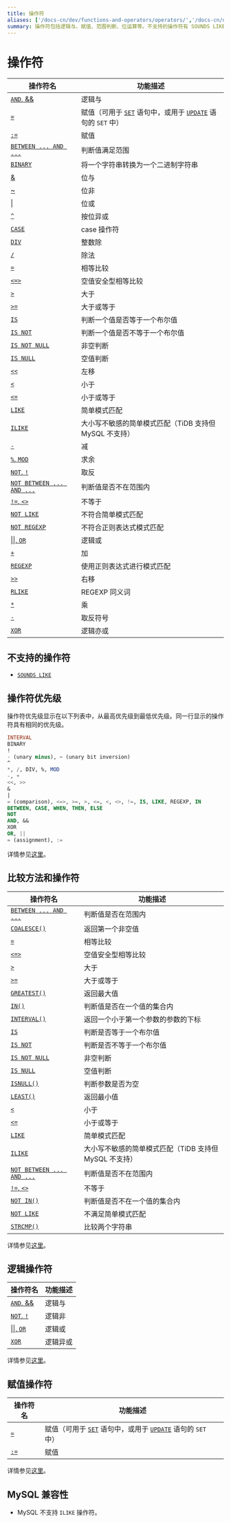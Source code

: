 ```yaml
---
title: 操作符
aliases: ['/docs-cn/dev/functions-and-operators/operators/','/docs-cn/dev/reference/sql/functions-and-operators/operators/']
summary: 操作符包括逻辑与、赋值、范围判断、位运算等。不支持的操作符有 SOUNDS LIKE。操作符优先级从高到低依次为 INTERVAL、BINARY、!、^、*、/、DIV、%、MOD、-、+、<<、>>、&、|、=、<=>、>=、>、<=、<、<>, !=、IS、LIKE、REGEXP、IN、BETWEEN、CASE、WHEN、THEN、ELSE、NOT、AND、&&、XOR、OR、||、=、:=。比较方法和操作符包括判断范围、相等比较、大小比较、模式匹配等。逻辑操作符有逻辑与、逻辑非、逻辑或、逻辑异或。赋值操作符有赋值和赋值。MySQL 不支持 ILIKE 操作符。
---
```


# 操作符

| 操作符名 | 功能描述 |
| ------- | -------------------------------- |
| [`AND`, &&](https://dev.mysql.com/doc/refman/8.0/en/logical-operators.html#operator_and) | 逻辑与 |
| [`=`](https://dev.mysql.com/doc/refman/8.0/en/assignment-operators.html#operator_assign-equal) | 赋值（可用于 [`SET`](https://dev.mysql.com/doc/refman/8.0/en/set-variable.html) 语句中，或用于 [`UPDATE`](https://dev.mysql.com/doc/refman/8.0/en/update.html) 语句的 `SET` 中） |
| [`:=`](https://dev.mysql.com/doc/refman/8.0/en/assignment-operators.html#operator_assign-value) | 赋值 |
| [`BETWEEN ... AND ...`](https://dev.mysql.com/doc/refman/8.0/en/comparison-operators.html#operator_between) | 判断值满足范围 |
| [`BINARY`](https://dev.mysql.com/doc/refman/8.0/en/cast-functions.html#operator_binary) | 将一个字符串转换为一个二进制字符串 |
| [&](https://dev.mysql.com/doc/refman/8.0/en/bit-functions.html#operator_bitwise-and) | 位与 |
| [~](https://dev.mysql.com/doc/refman/8.0/en/bit-functions.html#operator_bitwise-invert) | 位非 |
| [\|](https://dev.mysql.com/doc/refman/8.0/en/bit-functions.html#operator_bitwise-or) | 位或 |
| [`^`](https://dev.mysql.com/doc/refman/8.0/en/bit-functions.html#operator_bitwise-xor) | 按位异或 |
| [`CASE`](https://dev.mysql.com/doc/refman/8.0/en/flow-control-functions.html#operator_case) | case 操作符 |
| [`DIV`](https://dev.mysql.com/doc/refman/8.0/en/arithmetic-functions.html#operator_div) | 整数除 |
| [`/`](https://dev.mysql.com/doc/refman/8.0/en/arithmetic-functions.html#operator_divide) | 除法 |
| [`=`](https://dev.mysql.com/doc/refman/8.0/en/comparison-operators.html#operator_equal) | 相等比较 |
| [`<=>`](https://dev.mysql.com/doc/refman/8.0/en/comparison-operators.html#operator_equal-to) | 空值安全型相等比较 |
| [`>`](https://dev.mysql.com/doc/refman/8.0/en/comparison-operators.html#operator_greater-than) | 大于 |
| [`>=`](https://dev.mysql.com/doc/refman/8.0/en/comparison-operators.html#operator_greater-than-or-equal) | 大于或等于 |
| [`IS`](https://dev.mysql.com/doc/refman/8.0/en/comparison-operators.html#operator_is) | 判断一个值是否等于一个布尔值 |
| [`IS NOT`](https://dev.mysql.com/doc/refman/8.0/en/comparison-operators.html#operator_is-not) | 判断一个值是否不等于一个布尔值 |
| [`IS NOT NULL`](https://dev.mysql.com/doc/refman/8.0/en/comparison-operators.html#operator_is-not-null) | 非空判断 |
| [`IS NULL`](https://dev.mysql.com/doc/refman/8.0/en/comparison-operators.html#operator_is-null) | 空值判断 |
| [`<<`](https://dev.mysql.com/doc/refman/8.0/en/bit-functions.html#operator_left-shift) | 左移 |
| [`<`](https://dev.mysql.com/doc/refman/8.0/en/comparison-operators.html#operator_less-than) | 小于 |
| [`<=`](https://dev.mysql.com/doc/refman/8.0/en/comparison-operators.html#operator_less-than-or-equal) | 小于或等于 |
| [`LIKE`](https://dev.mysql.com/doc/refman/8.0/en/string-comparison-functions.html#operator_like) | 简单模式匹配 |
| [`ILIKE`](https://www.postgresql.org/docs/current/functions-matching.html) | 大小写不敏感的简单模式匹配（TiDB 支持但 MySQL 不支持） |
| [`-`](https://dev.mysql.com/doc/refman/8.0/en/arithmetic-functions.html#operator_minus) | 减 |
| [`%`, `MOD`](https://dev.mysql.com/doc/refman/8.0/en/arithmetic-functions.html#operator_mod) | 求余 |
| [`NOT`, `!`](https://dev.mysql.com/doc/refman/8.0/en/logical-operators.html#operator_not) | 取反 |
| [`NOT BETWEEN ... AND ...`](https://dev.mysql.com/doc/refman/8.0/en/comparison-operators.html#operator_not-between) | 判断值是否不在范围内 |
| [`!=`, `<>`](https://dev.mysql.com/doc/refman/8.0/en/comparison-operators.html#operator_not-equal) | 不等于 |
| [`NOT LIKE`](https://dev.mysql.com/doc/refman/8.0/en/string-comparison-functions.html#operator_not-like) | 不符合简单模式匹配 |
| [`NOT REGEXP`](https://dev.mysql.com/doc/refman/8.0/en/regexp.html#operator_not-regexp) | 不符合正则表达式模式匹配 |
| [\|\|, `OR`](https://dev.mysql.com/doc/refman/8.0/en/logical-operators.html#operator_or) | 逻辑或 |
| [`+`](https://dev.mysql.com/doc/refman/8.0/en/arithmetic-functions.html#operator_plus) | 加 |
| [`REGEXP`](https://dev.mysql.com/doc/refman/8.0/en/regexp.html#operator_regexp) | 使用正则表达式进行模式匹配 |
| [`>>`](https://dev.mysql.com/doc/refman/8.0/en/bit-functions.html#operator_right-shift) | 右移 |
| [`RLIKE`](https://dev.mysql.com/doc/refman/8.0/en/regexp.html#operator_regexp) | REGEXP 同义词 |
| [`*`](https://dev.mysql.com/doc/refman/8.0/en/arithmetic-functions.html#operator_times) | 乘 |
| [`-`](https://dev.mysql.com/doc/refman/8.0/en/arithmetic-functions.html#operator_unary-minus) | 取反符号 |
| [`XOR`](https://dev.mysql.com/doc/refman/8.0/en/logical-operators.html#operator_xor) | 逻辑亦或 |

## 不支持的操作符

* [`SOUNDS LIKE`](https://dev.mysql.com/doc/refman/8.0/en/string-functions.html#operator_sounds-like)

## 操作符优先级

操作符优先级显示在以下列表中，从最高优先级到最低优先级。同一行显示的操作符具有相同的优先级。

```sql
INTERVAL
BINARY
!
- (unary minus), ~ (unary bit inversion)
^
*, /, DIV, %, MOD
-, +
<<, >>
&
|
= (comparison), <=>, >=, >, <=, <, <>, !=, IS, LIKE, REGEXP, IN
BETWEEN, CASE, WHEN, THEN, ELSE
NOT
AND, &&
XOR
OR, ||
= (assignment), :=
```

详情参见[这里](https://dev.mysql.com/doc/refman/8.0/en/operator-precedence.html)。

## 比较方法和操作符

| 操作符名 | 功能描述 |
| ------- | -------------------------------- |
| [`BETWEEN ... AND ...`](https://dev.mysql.com/doc/refman/8.0/en/comparison-operators.html#operator_between) | 判断值是否在范围内 |
| [`COALESCE()`](https://dev.mysql.com/doc/refman/8.0/en/comparison-operators.html#function_coalesce) | 返回第一个非空值 |
| [`=`](https://dev.mysql.com/doc/refman/8.0/en/comparison-operators.html#operator_equal) | 相等比较 |
| [`<=>`](https://dev.mysql.com/doc/refman/8.0/en/comparison-operators.html#operator_equal-to) | 空值安全型相等比较 |
| [`>`](https://dev.mysql.com/doc/refman/8.0/en/comparison-operators.html#operator_greater-than) | 大于 |
| [`>=`](https://dev.mysql.com/doc/refman/8.0/en/comparison-operators.html#operator_greater-than-or-equal) | 大于或等于 |
| [`GREATEST()`](https://dev.mysql.com/doc/refman/8.0/en/comparison-operators.html#function_greatest) | 返回最大值 |
| [`IN()`](https://dev.mysql.com/doc/refman/8.0/en/comparison-operators.html#operator_in) | 判断值是否在一个值的集合内 |
| [`INTERVAL()`](https://dev.mysql.com/doc/refman/8.0/en/comparison-operators.html#function_interval) | 返回一个小于第一个参数的参数的下标 |
| [`IS`](https://dev.mysql.com/doc/refman/8.0/en/comparison-operators.html#operator_is) | 判断是否等于一个布尔值 |
| [`IS NOT`](https://dev.mysql.com/doc/refman/8.0/en/comparison-operators.html#operator_is-not) | 判断是否不等于一个布尔值 |
| [`IS NOT NULL`](https://dev.mysql.com/doc/refman/8.0/en/comparison-operators.html#operator_is-not-null) | 非空判断 |
| [`IS NULL`](https://dev.mysql.com/doc/refman/8.0/en/comparison-operators.html#operator_is-null) | 空值判断 |
| [`ISNULL()`](https://dev.mysql.com/doc/refman/8.0/en/comparison-operators.html#function_isnull) | 判断参数是否为空 |
| [`LEAST()`](https://dev.mysql.com/doc/refman/8.0/en/comparison-operators.html#function_least) | 返回最小值 |
| [`<`](https://dev.mysql.com/doc/refman/8.0/en/comparison-operators.html#operator_less-than) | 小于 |
| [`<=`](https://dev.mysql.com/doc/refman/8.0/en/comparison-operators.html#operator_less-than-or-equal) | 小于或等于 |
| [`LIKE`](https://dev.mysql.com/doc/refman/8.0/en/string-comparison-functions.html#operator_like) | 简单模式匹配 |
| [`ILIKE`](https://www.postgresql.org/docs/current/functions-matching.html) | 大小写不敏感的简单模式匹配（TiDB 支持但 MySQL 不支持） |
| [`NOT BETWEEN ... AND ...`](https://dev.mysql.com/doc/refman/8.0/en/comparison-operators.html#operator_not-between) | 判断值是否不在范围内 |
| [`!=`, `<>`](https://dev.mysql.com/doc/refman/8.0/en/comparison-operators.html#operator_not-equal) | 不等于 |
| [`NOT IN()`](https://dev.mysql.com/doc/refman/8.0/en/comparison-operators.html#operator_not-in) | 判断值是否不在一个值的集合内 |
| [`NOT LIKE`](https://dev.mysql.com/doc/refman/8.0/en/string-comparison-functions.html#operator_not-like) | 不满足简单模式匹配 |
| [`STRCMP()`](https://dev.mysql.com/doc/refman/8.0/en/string-comparison-functions.html#function_strcmp) | 比较两个字符串 |

详情参见[这里](https://dev.mysql.com/doc/refman/8.0/en/comparison-operators.html)。

## 逻辑操作符

| 操作符名 | 功能描述 |
| ------- | -------------------------------- |
| [`AND`, &&](https://dev.mysql.com/doc/refman/8.0/en/logical-operators.html#operator_and) | 逻辑与 |
| [`NOT`, `!`](https://dev.mysql.com/doc/refman/8.0/en/logical-operators.html#operator_not) | 逻辑非 |
| [\|\|, `OR`](https://dev.mysql.com/doc/refman/8.0/en/logical-operators.html#operator_or) | 逻辑或 |
| [`XOR`](https://dev.mysql.com/doc/refman/8.0/en/logical-operators.html#operator_xor) | 逻辑异或 |

详情参见[这里](https://dev.mysql.com/doc/refman/8.0/en/group-by-handling.html)。

## 赋值操作符

| 操作符名 | 功能描述 |
| ------- | -------------------------------- |
| [`=`](https://dev.mysql.com/doc/refman/8.0/en/assignment-operators.html#operator_assign-equal) | 赋值（可用于 [`SET`](https://dev.mysql.com/doc/refman/8.0/en/set-variable.html) 语句中，或用于 [`UPDATE`](https://dev.mysql.com/doc/refman/8.0/en/update.html) 语句的 `SET` 中） |
| [`:=`](https://dev.mysql.com/doc/refman/8.0/en/assignment-operators.html#operator_assign-value) | 赋值 |

详情参见[这里](https://dev.mysql.com/doc/refman/8.0/en/group-by-functional-dependence.html)。

## MySQL 兼容性

* MySQL 不支持 `ILIKE` 操作符。
